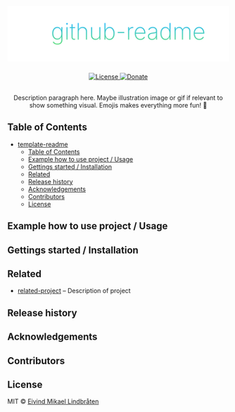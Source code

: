 # ![template-readme](github/github.svg)

<p align="center">

<a href="license">
<img alt="License" src="https://img.shields.io/github/license/eivindml/template-readme.svg">
</a>

<a href="https://www.paypal.me/eivindml">
<img alt="Donate" src="https://img.shields.io/badge/$-donate-ff69b4.svg?maxAge=2592000&amp;style=flat">
</a>

<br />
<br />
</p>

<p align="center">
Description paragraph here. Maybe illustration image or gif if relevant to show something visual. Emojis makes everything more fun! 🦊
</p>

## Table of Contents

- [template-readme](#template-readme)
	- [Table of Contents](#table-of-contents)
	- [Example how to use project / Usage](#example-how-to-use-project-usage)
	- [Gettings started / Installation](#gettings-started-installation)
	- [Related](#related)
	- [Release history](#release-history)
	- [Acknowledgements](#acknowledgements)
	- [Contributors](#contributors)
	- [License](#license)

## Example how to use project / Usage

## Gettings started / Installation

## Related

* [related-project](http://github.com/eivindml/) – Description of project

## Release history

## Acknowledgements

## Contributors

## License

MIT © [Eivind Mikael Lindbråten](http://madebymist.com)